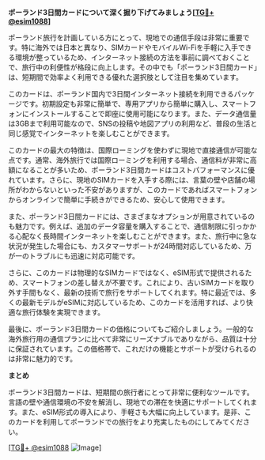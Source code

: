 **ポーランド3日間カードについて深く掘り下げてみましょう[[TG💪+ @esim1088](https://t.me/s/esim1088)]**

ポーランド旅行を計画している方にとって、現地での通信手段は非常に重要です。特に海外では日本と異なり、SIMカードやモバイルWi-Fiを手軽に入手できる環境が整っているため、インターネット接続の方法を事前に調べておくことで、旅行中の利便性が格段に向上します。その中でも「ポーランド3日間カード」は、短期間で効率よく利用できる優れた選択肢として注目を集めています。

このカードは、ポーランド国内で3日間インターネット接続を利用できるパッケージです。初期設定も非常に簡単で、専用アプリから簡単に購入し、スマートフォンにインストールすることで即座に使用可能になります。また、データ通信量は3GBまで利用可能なので、SNSの投稿や地図アプリの利用など、普段の生活と同じ感覚でインターネットを楽しむことができます。

このカードの最大の特徴は、国際ローミングを使わずに現地で直接通信が可能な点です。通常、海外旅行では国際ローミングを利用する場合、通信料が非常に高額になることが多いため、ポーランド3日間カードはコストパフォーマンスに優れています。さらに、現地のSIMカードを入手する際には、言葉の壁や店舗の場所がわからないといった不安がありますが、このカードであればスマートフォンからオンラインで簡単に手続きができるため、安心して使用できます。

また、ポーランド3日間カードには、さまざまなオプションが用意されているのも魅力です。例えば、追加のデータ容量を購入することで、通信制限に引っかかる心配なく長時間インターネットを楽しむことができます。また、旅行中に急な状況が発生した場合にも、カスタマーサポートが24時間対応しているため、万が一のトラブルにも迅速に対応可能です。

さらに、このカードは物理的なSIMカードではなく、eSIM形式で提供されるため、スマートフォンの差し替えが不要です。これにより、古いSIMカードを取り外す手間もなく、最新の技術で旅行をサポートしてくれます。特に最近では、多くの最新モデルがeSIMに対応しているため、このカードを活用すれば、より快適な旅行体験を実現できます。

最後に、ポーランド3日間カードの価格についてもご紹介しましょう。一般的な海外旅行用の通信プランに比べて非常にリーズナブルでありながら、品質は十分に保証されています。この価格帯で、これだけの機能とサポートが受けられるのは非常に魅力的です。

**まとめ**

ポーランド3日間カードは、短期間の旅行者にとって非常に便利なツールです。言語の壁や通信環境の不安を解消し、現地での滞在を快適にサポートしてくれます。また、eSIM形式の導入により、手軽さも大幅に向上しています。是非、このカードを利用してポーランドでの旅行をより充実したものにしてみてください。

[[TG💪+ @esim1088](https://t.me/s/esim1088) ![Image](https://i.postimg.cc/Y0z9fWf4/image.png)]